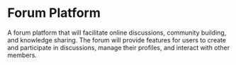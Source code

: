 # Forum Platform
A forum platform that will facilitate online discussions, community building, and knowledge sharing. The forum will provide features for users to create and participate in discussions, manage their profiles, and interact with other members.
